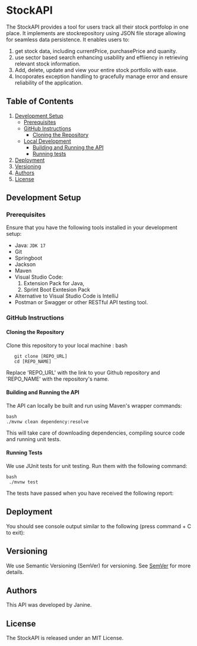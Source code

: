 # StockAPI

The StockAPI provides a tool for users track all their stock portfolop in one place. 
It implements are stockrepository using JSON file storage allowing for seamless data persistence. It enables users to:

1) get stock data, including currentPrice, purchasePrice and quanity.
2) use sector based search enhancing usability and effiiency in retrieving relevant stock information.
3) Add, delete, update and view your entire stock portfolio with ease.
4) Incoporates exception handling to gracefully manage error and ensure reliability of the application.



## Table of Contents

1. [Development Setup](#development-setup)
    - [Prerequisites](#prerequisites)
    - [GitHub Instructions](#github-instructions)
        - [Cloning the Repository](#cloning-the-repository)
    - [Local Development](#local-development)
        - [Building and Running the API](#building-and-running-the-api)
        - [Running tests](#running-tests)
2. [Deployment](#deployment)
3. [Versioning](#versioning)
4. [Authors](#authors)
5. [License](#license)

## Development Setup

### Prerequisites

Ensure that you have the following tools installed in your development setup:

- Java: `JDK 17`
- Git
- Springboot
- Jackson
- Maven
- Visual Studio Code:  
  1) Extension Pack for Java,
  2) Sprint Boot Exntesion Pack
- Alternative to Visual Studio Code is IntelliJ
- Postman or Swagger or other RESTful API testing tool.

### GitHub Instructions

#### Cloning the Repository

Clone this repository to your local machine :
bash 
```
   git clone [REPO_URL]
   cd [REPO_NAME]
```
Replace 'REPO_URL' with the link to your Github repository and 'REPO_NAME' with the repository's name.


#### Building and Running the API

The API can locally be built and run using Maven's wrapper commands:
```
bash 
./mvnw clean dependency:resolve
```
This will take care of downloading dependencies, compiling source code and running unit tests.

#### Running Tests

We use JUnit tests for unit testing. Run them with the following command:
```
bash
 ./mvnw test
 ```

The tests have passed when you have received the following report:




## Deployment

You should see console output similar to the following (press command + C to exit):


## Versioning

We use Semantic Versioning (SemVer) for versioning. See [SemVer](http://semver.org/) for more details.

## Authors

This API was developed by Janine.

## License

The StockAPI is released under an MIT License.